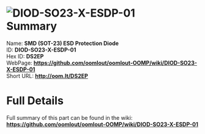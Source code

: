 
![DIOD-SO23-X-ESDP-01](https://github.com/oomlout/oomlout-OOMP/blob/master/parts/DIOD-SO23-X-ESDP-01/DIOD-SO23-X-ESDP-01_420.jpg)   
Summary
=================
  
Name: __SMD (SOT-23) ESD Protection Diode__    
ID: __DIOD-SO23-X-ESDP-01__   
Hex ID: __DS2EP__   
WebPage: __https://github.com/oomlout/oomlout-OOMP/wiki/DIOD-SO23-X-ESDP-01__   
Short URL: __http://oom.lt/DS2EP__   

Full Details
==========================
Full summary of this part can be found in the wiki:   
__https://github.com/oomlout/oomlout-OOMP/wiki/DIOD-SO23-X-ESDP-01__    

